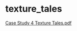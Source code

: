 # texture_tales
[Case Study 4 Texture Tales.pdf](https://github.com/user-attachments/files/20126336/Case.Study.4.Texture.Tales.pdf)
